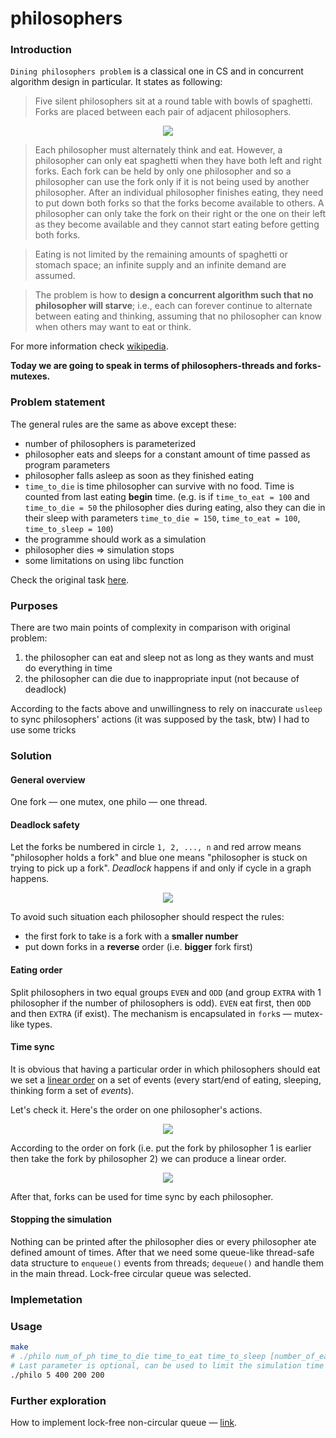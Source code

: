 # philosophers

### Introduction

`Dining philosophers problem` is a classical one in CS and
in concurrent algorithm design in particular. It states as following:

> Five silent philosophers sit at a round table with bowls of spaghetti. Forks are placed between each pair of adjacent philosophers.

<p align="center">
  <img src="resources/philos.png" />
</p>

> Each philosopher must alternately think and eat. However, a philosopher can
> only eat spaghetti when they have both left and right forks. Each fork can
> be held by only one philosopher and so a philosopher can use the fork only
> if it is not being used by another philosopher. After an individual
> philosopher finishes eating, they need to put down both forks so that the
> forks become available to others. A philosopher can only take the fork on
> their right or the one on their left as they become available and they cannot
> start eating before getting both forks.

> Eating is not limited by the remaining amounts of spaghetti or stomach space;
> an infinite supply and an infinite demand are assumed.

> The problem is how to **design a concurrent
> algorithm such that no philosopher will starve**; i.e., each can forever
> continue to alternate between eating and thinking, assuming that no
> philosopher can know when others may want to eat or think.

For more information check [wikipedia](https://en.wikipedia.org/wiki/Dining_philosophers_problem).

**Today we are going to speak in terms of philosophers-threads and forks-mutexes.**

### Problem statement

The general rules are the same as above except these:
* number of philosophers is parameterized
* philosopher eats and sleeps for a constant amount of time passed as program parameters
* philosopher falls asleep as soon as they finished eating
* `time_to_die` is time philosopher can survive with no food. Time is counted 
 from last eating **begin** time. (e.g. is if `time_to_eat = 100`
 and `time_to_die = 50` the philosopher dies during eating, also they can die
 in their sleep with parameters `time_to_die = 150`, `time_to_eat = 100`,
 `time_to_sleep = 100`)
* the programme should work as a simulation
* philosopher dies ⇒ simulation stops
* some limitations on using libc function

Check the original task [here](https://projects.intra.42.fr/projects/42cursus-philosophers).

### Purposes 
There are two main points of complexity in comparison with original problem:
1. the philosopher can eat and sleep not as long as they wants and must do everything in time
2. the philosopher can die due to inappropriate input (not because of deadlock)


According to the facts above and unwillingness to rely on inaccurate 
`usleep` to sync philosophers' actions (it was supposed by the task, btw)
I had to use some tricks

### Solution


#### General overview
One fork — one mutex, one philo — one thread. 

#### Deadlock safety
Let the forks be numbered in circle `1, 2, ..., n` and
red arrow means "philosopher holds a fork" and blue one means
"philosopher is stuck on trying to pick up a fork". _Deadlock_ happens
if and only if cycle in a graph happens.

<p align="center">
  <img src="resources/philos_color.png" />
</p>

To avoid such situation each philosopher should respect the rules:
* the first fork to take is a fork with a **smaller number**
* put down forks in a **reverse** order (i.e. **bigger** fork first)

#### Eating order
Split philosophers in two equal groups `EVEN` and `ODD` (and group `EXTRA`
with 1 philosopher if the number of philosophers is odd).
`EVEN` eat first, then `ODD` and then `EXTRA`
(if exist). The mechanism is encapsulated in `fork`s — mutex-like types.

#### Time sync
It is obvious that having a particular order in which philosophers should eat
we set a [linear order](https://en.wikipedia.org/wiki/Total_order) on a set
of events (every start/end of eating, sleeping, thinking form a set of _events_).

Let's check it. Here's the order on one philosopher's actions.

<p align="center">
  <img src="resources/order_2.png" />
</p>

According to the order on fork (i.e. put the fork by philosopher
1 is earlier then take the fork by philosopher 2) we can produce
a linear order.

<p align="center">
  <img src="resources/order_3.png" />
</p>

After that, forks can be used for time sync by each philosopher.

#### Stopping the simulation
Nothing can be printed after the philosopher dies or every philosopher ate
defined amount of times. After that we need some queue-like thread-safe data 
structure to `enqueue()` events from threads; `dequeue()` and handle them in
the main thread. Lock-free circular queue was selected.


### Implemetation



### Usage
```zsh 
make
# ./philo num_of_ph time_to_die time_to_eat time_to_sleep [number_of_eat]
# Last parameter is optional, can be used to limit the simulation time
./philo 5 400 200 200
```

### Further exploration
How to implement lock-free non-circular queue — [link](http://citeseerx.ist.psu.edu/viewdoc/download?doi=10.1.1.53.8674&rep=rep1&type=pdf).
